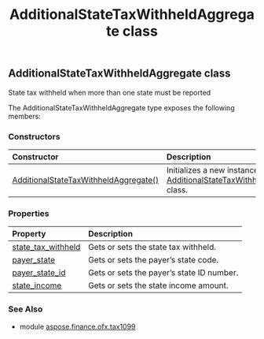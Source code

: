﻿---
title: AdditionalStateTaxWithheldAggregate class
second_title: Aspose.Finance for Python via .NET API References
description: 
type: docs
weight: 20
url: /python-net/aspose.finance.ofx.tax1099/additionalstatetaxwithheldaggregate/
is_root: false
---

## AdditionalStateTaxWithheldAggregate class

State tax withheld when more than one state must be reported



The AdditionalStateTaxWithheldAggregate type exposes the following members:

### Constructors
| Constructor | Description |
| :- | :- |
| [AdditionalStateTaxWithheldAggregate()](/finance/python-net/aspose.finance.ofx.tax1099/additionalstatetaxwithheldaggregate/__init__/#) | Initializes a new instance of [AdditionalStateTaxWithheldAggregate](/finance/python-net/aspose.finance.ofx.tax1099/additionalstatetaxwithheldaggregate) class. |


### Properties
| Property | Description |
| :- | :- |
| [state_tax_withheld](/finance/python-net/aspose.finance.ofx.tax1099/additionalstatetaxwithheldaggregate/state_tax_withheld) | Gets or sets the state tax withheld. |
| [payer_state](/finance/python-net/aspose.finance.ofx.tax1099/additionalstatetaxwithheldaggregate/payer_state) | Gets or sets the payer’s state code. |
| [payer_state_id](/finance/python-net/aspose.finance.ofx.tax1099/additionalstatetaxwithheldaggregate/payer_state_id) | Gets or sets the payer’s state ID number. |
| [state_income](/finance/python-net/aspose.finance.ofx.tax1099/additionalstatetaxwithheldaggregate/state_income) | Gets or sets the state income amount. |


### See Also

* module [aspose.finance.ofx.tax1099](../)
